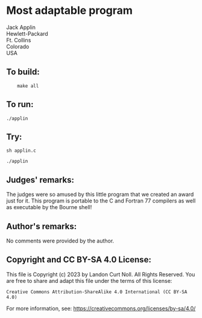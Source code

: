 # Most adaptable program

Jack Applin  
Hewlett-Packard  
Ft. Collins  
Colorado  
USA  

## To build:

        make all

## To run:

	./applin

## Try:

	sh applin.c

	./applin


## Judges' remarks:


The judges were so amused by this little program that we created an
award just for it.  This program is portable to the C and Fortran 77
compilers as well as executable by the Bourne shell!

## Author's remarks:

No comments were provided by the author.

## Copyright and CC BY-SA 4.0 License:

This file is Copyright (c) 2023 by Landon Curt Noll.  All Rights Reserved.
You are free to share and adapt this file under the terms of this license:

    Creative Commons Attribution-ShareAlike 4.0 International (CC BY-SA 4.0)

For more information, see: https://creativecommons.org/licenses/by-sa/4.0/
